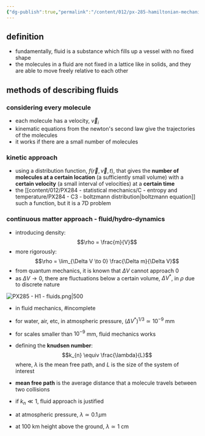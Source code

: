 ```yaml
---
{"dg-publish":true,"permalink":"/content/012/px-285-hamiltonian-mechanics-and-fluid-dynamics/h-introduction-to-fluids/px-285-h1-fluids/","noteIcon":"1","created":"2025-01-09T14:14:03.983+00:00","updated":"2025-01-09T14:37:39.656+00:00"}
---
```


## definition
- fundamentally, fluid is a substance which fills up a vessel with no fixed shape
- the molecules in a fluid are not fixed in a lattice like in solids, and they are able to move freely relative to each other
## methods of describing fluids
### considering every molecule
- each molecule has a velocity, $\vec v_{i}$
- kinematic equations from the newton's second law give the trajectories of the molecules
- it works if there are a small number of molecules
### kinetic approach
- using a distribution function, $f(\vec r, \vec v, t)$, that gives the **number of molecules at a certain location** (a sufficiently small volume)  with a **certain velocity** (a small interval of velocities) at a **certain time**
- the [[content/012/PX284 - statistical mechanics/C - entropy and temperature/PX284 - C3 - boltzmann distribution\|boltzmann equation]] such a function, but it is a 7D problem
### continuous matter approach - fluid/hydro-dynamics
- introducing density:
$$\rho = \frac{m}{V}$$
- more rigorously:
$$\rho = \lim_{\Delta V \to 0} \frac{\Delta m}{\Delta V}$$
- from quantum mechanics, it is known that $\Delta V$ cannot approach 0
- as ${} \Delta V \to 0$, there are fluctuations below a certain volume, $\Delta V^{*}$, in $\rho$ due to discrete nature

![PX285 - H1 - fluids.png|500](/img/user/pics/PX285%20-%20H1%20-%20fluids.png)

- in fluid mechanics, #incomplete 
- for water, air, etc, in atmospheric pressure, $(\Delta V^{*})^{1/3} \simeq 10^{-9}$ mm
- for scales smaller than $10^{-9}$ mm, fluid mechanics works

- defining the **knudsen number**:
$$k_{n} \equiv \frac{\lambda}{L}$$
	where, $\lambda$  is the mean free path, and $L$ is the size of the system of interest
- **mean free path** is the average distance that a molecule travels between two collisions

- if $k_{n}\ll 1$, fluid approach is justified 

- at atmospheric pressure, $\lambda \simeq 0.1\,\mu$m
- at $100$ km height above the ground, $\lambda \simeq 1$ cm
